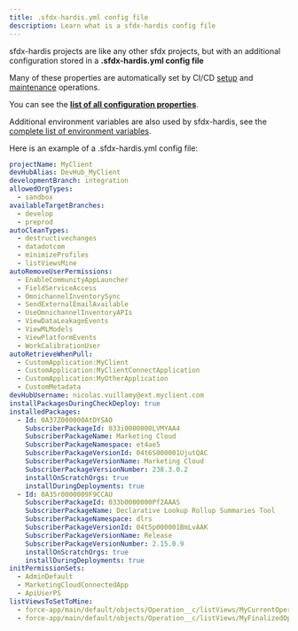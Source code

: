 ```yaml
---
title: .sfdx-hardis.yml config file
description: Learn what is a sfdx-hardis config file
---
```

<!-- markdownlint-disable MD013 -->

sfdx-hardis projects are like any other sfdx projects, but with an additional configuration stored in a **.sfdx-hardis.yml config file**

Many of these properties are automatically set by CI/CD [setup](salesforce-ci-cd-setup-home.md) and [maintenance](salesforce-ci-cd-release-home.md) operations.

You can see the [**list of all configuration properties**](schema/sfdx-hardis-json-schema-parameters.html).

Additional environment variables are also used by sfdx-hardis, see the [complete list of environment variables](all-env-variables.md).

Here is an example of a .sfdx-hardis.yml config file:

```yaml
projectName: MyClient
devHubAlias: DevHub_MyClient
developmentBranch: integration
allowedOrgTypes:
  - sandbox
availableTargetBranches:
  - develop
  - preprod
autoCleanTypes:
  - destructivechanges
  - datadotcom
  - minimizeProfiles
  - listViewsMine
autoRemoveUserPermissions:
  - EnableCommunityAppLauncher
  - FieldServiceAccess
  - OmnichannelInventorySync
  - SendExternalEmailAvailable
  - UseOmnichannelInventoryAPIs
  - ViewDataLeakageEvents
  - ViewMLModels
  - ViewPlatformEvents
  - WorkCalibrationUser
autoRetrieveWhenPull:
  - CustomApplication:MyClient
  - CustomApplication:MyClientConnectApplication
  - CustomApplication:MyOtherApplication
  - CustomMetadata
devHubUsername: nicolas.vuillamy@ext.myclient.com
installPackagesDuringCheckDeploy: true
installedPackages:
  - Id: 0A37Z000000AtDYSA0
    SubscriberPackageId: 033i0000000LVMYAA4
    SubscriberPackageName: Marketing Cloud
    SubscriberPackageNamespace: et4ae5
    SubscriberPackageVersionId: 04t6S000001UjutQAC
    SubscriberPackageVersionName: Marketing Cloud
    SubscriberPackageVersionNumber: 238.3.0.2
    installOnScratchOrgs: true
    installDuringDeployments: true
  - Id: 0A35r0000009F9CCAU
    SubscriberPackageId: 033b0000000Pf2AAAS
    SubscriberPackageName: Declarative Lookup Rollup Summaries Tool
    SubscriberPackageNamespace: dlrs
    SubscriberPackageVersionId: 04t5p000001BmLvAAK
    SubscriberPackageVersionName: Release
    SubscriberPackageVersionNumber: 2.15.0.9
    installOnScratchOrgs: true
    installDuringDeployments: true
initPermissionSets:
  - AdminDefault
  - MarketingCloudConnectedApp
  - ApiUserPS
listViewsToSetToMine:
  - force-app/main/default/objects/Operation__c/listViews/MyCurrentOperations.listView-meta.xml
  - force-app/main/default/objects/Operation__c/listViews/MyFinalizedOperations.listView-meta.xml
```

